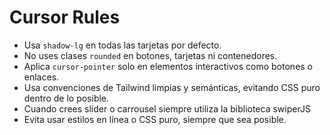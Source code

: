 # Cursor Rules

- Usa `shadow-lg` en todas las tarjetas por defecto.
- No uses clases `rounded` en botones, tarjetas ni contenedores.
- Aplica `cursor-pointer` solo en elementos interactivos como botones o enlaces.
- Usa convenciones de Tailwind limpias y semánticas, evitando CSS puro dentro de lo posible.
- Cuando crees slider o carrousel siempre utiliza la biblioteca swiperJS
- Evita usar estilos en línea o CSS puro, siempre que sea posible.
